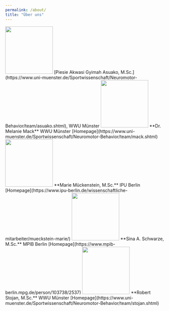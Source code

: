 ```yaml
---
permalink: /about/
title: "Über uns"
---
```



<img src="/MONALI-webpage/assets/images/Piesie.jpg" width="150">    
[Piesie Akwasi Gyimah Asuako, M.Sc.](https://www.uni-muenster.de/Sportwissenschaft/Neuromotor-Behavior/team/asuako.shtml), WWU Münster       
<pasuako@uni-muenster.de>


<img src="/MONALI-webpage/assets/images/Passbild.jpg" width="150">    
**Dr. Melanie Mack**    
WWU Münster  
[Homepage](https://www.uni-muenster.de/Sportwissenschaft/Neuromotor-Behavior/team/mack.shtml)  
<melanie.mack@uni-muenster.de>


<img src="/MONALI-webpage/assets/images/Marie.jpg" width="150">    
**Marie Mückenstein, M.Sc.**    
IPU Berlin
[Homepage](https://www.ipu-berlin.de/wissenschaftliche-mitarbeiter/mueckstein-marie/)  
<marie.mueckstein@ipu-berlin.de>


<img src="/MONALI-webpage/assets/images/Sina.jpg" width="150">    
**Sina A. Schwarze, M.Sc.**    
MPIB Berlin
[Homepage](https://www.mpib-berlin.mpg.de/person/103738/2537)  
<schwarze@mpib-berlin.mpg.de>


<img src="/MONALI-webpage/assets/images/Robert.jpg" width="150">    
**Robert Stojan,  M.Sc.**    
WWU Münster    
[Homepage](https://www.uni-muenster.de/Sportwissenschaft/Neuromotor-Behavior/team/stojan.shtml)  
<robert.stojan@uni-muenster.de>


